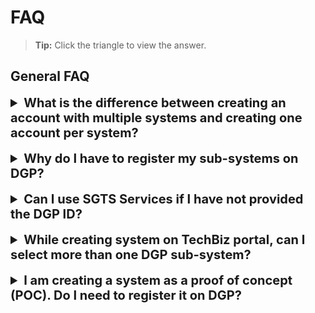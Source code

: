 # FAQ
>**Tip:** Click the triangle to view the answer.

## General FAQ

<details>
<summary style="font-size:20px;font-weight:bold">What is the difference between creating an account with multiple systems and creating one account per system?  </summary>

If an account has multiple systems, you can share your resources across the systems and a single invoice is generated. 

If you have more than one account, you can’t share resources across these accounts and agency will be charged individually for each account.  
</details>
<br>
<details>
<summary style="font-size:20px;font-weight:bold">Why do I have to register my sub-systems on DGP? </summary>

All agencies are required to onboard DGP as part of the efforts to strength ICT&SS governance across public sector. Refer to [SCM 4/2019](https://ssp.dgp.tech.gov.sg/Faq) (accessible through GSIB devices). TechBiz is integrated with DGP, and the information is automatically synchronised from DGP to TechBiz.
</details>
<br>
<details>
<summary style="font-size:20px;font-weight:bold">Can I use SGTS Services if I have not provided the DGP ID?   </summary>

Yes. However, you must register the system in DGP and provide the DGP ID on the TechBiz portal. 
</details>
<br>
<details>
<summary style="font-size:20px;font-weight:bold">While creating system on TechBiz portal, can I select more than one DGP sub-system?  </summary>

Yes. You can select more than one sub-system that is associated with the account. 
</details>
<br>
<details>
<summary style="font-size:20px;font-weight:bold">I am creating a system as a proof of concept (POC). Do I need to register it on DGP?  </summary>

When a system is in POC state, it is not mandatory to register on DGP. However, when the POC becomes an active system, you must register it on DGP. 
</details>

